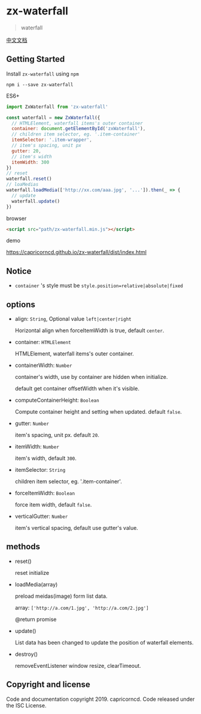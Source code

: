 # zx-waterfall

> waterfall

[中文文档](./docs/cn.md)

## Getting Started

Install `zx-waterfall` using `npm`

```
npm i --save zx-waterfall
```

ES6+

```javascript
import ZxWaterfall from 'zx-waterfall'

const waterfall = new ZxWaterfall({
  // HTMLElement, waterfall items's outer container
  container: document.getElementById('zxWaterfall'),
  // children item selector, eg. '.item-container'
  itemSelector: '.item-wrapper',
  // item's spacing, unit px
  gutter: 20,
  // item's width
  itemWidth: 300
})
// reset
waterfall.reset()
// loaMedias
waterfall.loadMedia(['http://xx.com/aaa.jpg', '...']).then(_ => {
  // update
  waterfall.update()
})
```

browser

```html
<script src="path/zx-waterfall.min.js"></script>
```

demo

https://capricorncd.github.io/zx-waterfall/dist/index.html

## Notice

* `container` 's style must be `style.position=relative|absolute|fixed`

## options

* align: `String`, Optional value `left|center|right`

  Horizontal align when forceItemWidth is true, default `center`.


* container: `HTMLElement`

  HTMLElement, waterfall items's outer container.


* containerWidth: `Number`

  container's width, use by container are hidden when initialize.

  default get container offsetWidth when it's visible.


* computeContainerHeight: `Boolean`

  Compute container height and setting when updated. default `false`.


* gutter: `Number`

  item's spacing, unit px. default `20`.


* itemWidth: `Number`

  item's width, default `300`.


* itemSelector: `String`

  children item selector, eg. '.item-container'.


* forceItemWidth: `Boolean`

  force item width, default `false`.


* verticalGutter: `Number`

  item's vertical spacing, default use gutter's value.

## methods

* reset()

  reset initialize

* loadMedia(array)

  preload meidas(image) form list data.

  array: `['http://a.com/1.jpg', 'http://a.com/2.jpg']`

  @return promise

* update()

  List data has been changed to update the position of waterfall elements.

* destroy()

  removeEventListener window resize, clearTimeout.

## Copyright and license

Code and documentation copyright 2019. capricorncd. Code released under the ISC License.
